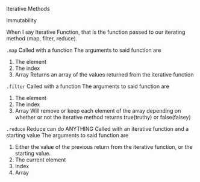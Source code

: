 Iterative Methods

Immutability

When I say Iterative Function, that is the function passed to our iterating method (map, filter, reduce).

`.map`
Called with a function
The arguments to said function are
  1. The element
  2. The index
  3. Array
Returns an array of the values returned from the iterative function


`.filter`
Called with a function
The arguments to said function are
  1. The element
  2. The index
  3. Array
Will remove or keep each element of the array depending on whether or not
the iterative method returns true(truthy) or false(falsey)

`.reduce`
Reduce can do ANYTHING
Called with an iterative function and a starting value
The arguments to said function are
  1. Either the value of the previous return from the iterative function, or the starting value.
  2. The current element
  3. Index
  4. Array
